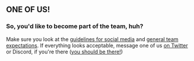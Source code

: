## ONE OF US!
### So, you'd like to become part of the team, huh? 
Make sure you look at the [guidelines for social media](guidelines.md) and [general team
expectations](playbook.md). If everything looks acceptable, message one of us
[on Twitter](team.md) or Discord, if you're there ([you should be
there!](README.md#get-involved)) 

